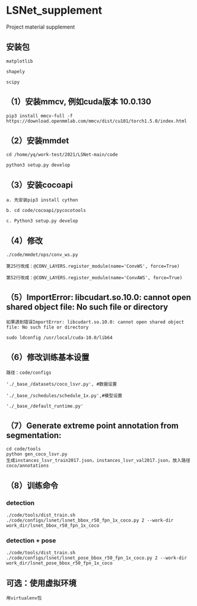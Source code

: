 # LSNet_supplement
Project material supplement


## 安装包

    matplotlib

    shapely

    scipy

## （1）安装mmcv, 例如cuda版本 10.0.130

    pip3 install mmcv-full -f  https://download.openmmlab.com/mmcv/dist/cu101/torch1.5.0/index.html

## （2）安装mmdet

    cd /home/yq/work-test/2021/LSNet-main/code

    python3 setup.py develop

## （3）安装cocoapi

    a. 先安装pip3 install cython

    b. cd code/cocoapi/pycocotools

    c. Python3 setup.py develop

## （4）修改

    ./code/mmdet/ops/conv_ws.py

    第25行改成：@CONV_LAYERS.register_module(name='ConvWS', force=True)

    第52行改成：@CONV_LAYERS.register_module(name='ConvAWS', force=True)

## （5）ImportError: libcudart.so.10.0: cannot open shared object file: No such file or directory

    如果遇到错误ImportError: libcudart.so.10.0: cannot open shared object file: No such file or directory

    sudo ldconfig /usr/local/cuda-10.0/lib64

## （6）修改训练基本设置

    路径：code/configs

    './_base_/datasets/coco_lsvr.py', #数据设置

    './_base_/schedules/schedule_1x.py',#模型设置

    './_base_/default_runtime.py' 
## （7）Generate extreme point annotation from segmentation:

    cd code/tools
    python gen_coco_lsvr.py
    生成instances_lsvr_train2017.json，instances_lsvr_val2017.json，放入路径coco/annotations

## （8）训练命令

### detection

    ./code/tools/dist_train.sh ./code/configs/lsnet/lsnet_bbox_r50_fpn_1x_coco.py 2 --work-dir work_dir/lsnet_bbox_r50_fpn_1x_coco
### detection + pose

    ./code/tools/dist_train.sh ./code/configs/lsnet/lsnet_pose_bbox_r50_fpn_1x_coco.py 2 --work-dir work_dir/lsnet_pose_bbox_r50_fpn_1x_coco
    

## 可选：使用虚拟环境
    用virtualenv包
